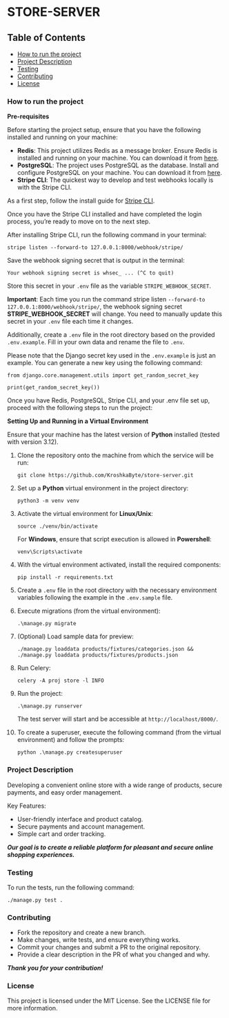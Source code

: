 # STORE-SERVER

## Table of Contents

- [How to run the project](#how-to-run-the-project)
- [Project Description](#project-description)
- [Testing](#testing)
- [Contributing](#contributing)
- [License](#license)

### How to run the project

**Pre-requisites**

Before starting the project setup, ensure that you have the following installed and running on your machine:

- **Redis**: This project utilizes Redis as a message broker. Ensure Redis is installed and running on your machine. You can download it from [here](https://redis.io/).
- **PostgreSQL**: The project uses PostgreSQL as the database. Install and configure PostgreSQL on your machine. You can download it from [here](https://www.postgresql.org/).
- **Stripe CLI**: The quickest way to develop and test webhooks locally is with the Stripe CLI.

As a first step, follow the install guide for [Stripe CLI](https://stripe.com/docs/stripe-cli).

Once you have the Stripe CLI installed and have completed the login process, you’re ready to move on to the next step.

After installing Stripe CLI, run the following command in your terminal:
   ```
   stripe listen --forward-to 127.0.0.1:8000/webhook/stripe/
   ```
Save the webhook signing secret that is output in the terminal:
   ```
   Your webhook signing secret is whsec_ ... (^C to quit)
   ```
Store this secret in your `.env` file as the variable `STRIPE_WEBHOOK_SECRET`.

**Important**: Each time you run the command stripe listen `--forward-to 127.0.0.1:8000/webhook/stripe/`, 
the webhook signing secret **STRIPE_WEBHOOK_SECRET** will change. 
You need to manually update this secret in your `.env` file each time it changes.

Additionally, create a `.env` file in the root directory based on the provided `.env.example`. Fill in your own data and rename the file to `.env`.

Please note that the Django secret key used in the `.env.example` is just an example. You can generate a new key using the following command:

   ```
   from django.core.management.utils import get_random_secret_key
   
   print(get_random_secret_key())
   ```
Once you have Redis, PostgreSQL, Stripe CLI, and your .env file set up, proceed with the following steps to run the project:

**Setting Up and Running in a Virtual Environment**

Ensure that your machine has the latest version of **Python** installed (tested with version 3.12).

1. Clone the repository onto the machine from which the service will be run:

    ```
    git clone https://github.com/KroshkaByte/store-server.git
    ```

2. Set up a **Python** virtual environment in the project directory:

    ```
    python3 -m venv venv
    ```

3. Activate the virtual environment for **Linux/Unix**:

    ```
    source ./venv/bin/activate 
    ```

   For **Windows**, ensure that script execution is allowed in **Powershell**:

    ```
    venv\Scripts\activate
    ```

4. With the virtual environment activated, install the required components:

    ```
    pip install -r requirements.txt
    ```

5. Create a `.env` file in the root directory with the necessary environment variables following the example in the `.env.sample` file.

6. Execute migrations (from the virtual environment):

    ```
    .\manage.py migrate
    ```
7. (Optional) Load sample data for preview:
    ```
   ./manage.py loaddata products/fixtures/categories.json && ./manage.py loaddata products/fixtures/products.json
    ```
8. Run Celery:
   ```
   celery -A proj store -l INFO
   ```

9. Run the project:

    ```
    .\manage.py runserver
    ```

   The test server will start and be accessible at `http://localhost/8000/`.

10. To create a superuser, execute the following command (from the virtual environment) and follow the prompts:

    ```
    python .\manage.py createsuperuser
    ```
   
### Project Description

Developing a convenient online store with a wide range of products, secure payments, and easy order management.

Key Features:

   - User-friendly interface and product catalog.
   - Secure payments and account management.
   - Simple cart and order tracking.

***Our goal is to create a reliable platform for pleasant and secure online shopping experiences.***

### Testing

To run the tests, run the following command:
   ```
   ./manage.py test . 
   ```

### Contributing

   - Fork the repository and create a new branch.
   - Make changes, write tests, and ensure everything works.
   - Commit your changes and submit a PR to the original repository.
   - Provide a clear description in the PR of what you changed and why.

***Thank you for your contribution!***

### License

This project is licensed under the MIT License. See the LICENSE file for more information.
